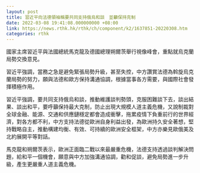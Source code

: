 ```yaml
---
layout: post
title: 習近平向法德領袖稱要共同支持俄烏和談　並籲保持克制
date: 2022-03-08 19:41:08.000000000 +08:00
link: https://news.rthk.hk/rthk/ch/component/k2/1637851-20220308.htm
categories: rthk
---
```


國家主席習近平與法國總統馬克龍及德國總理朔爾茨舉行視像峰會，重點就烏克蘭局勢交換意見。

習近平強調，當務之急是避免緊張局勢升級，甚至失控，中方讚賞法德為斡旋烏克蘭局勢的努力，願與法德和歐方保持溝通協調，根據當事各方需要，與國際社會發揮積極作用。

習近平強調，要共同支持俄烏和談，推動維護談判勢頭，克服困難談下去，談出結果、談出和平，要呼籲保持最大克制，防止出現大規模人道主義危機，又說制裁對全球金融、能源、交通和供應鏈穩定都會造成衝擊，拖累疫情下負重前行的世界經濟，對各方都不利，中方支持法德從歐洲自身利益出發，為歐洲持久安全著想，堅持戰略自主，推動構建均衡、有效、可持續的歐洲安全框架，中方亦樂見歐俄美及北約展開平等對話。 

馬克龍和朔爾茨表示，歐洲正面臨二戰以來最嚴重危機，法德支持透過談判解決問題，給和平一個機會，願意與中方加強溝通協調，勸和促談，避免局勢進一步升級，產生更嚴重人道主義危機。
